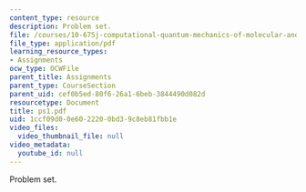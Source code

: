 ```yaml
---
content_type: resource
description: Problem set.
file: /courses/10-675j-computational-quantum-mechanics-of-molecular-and-extended-systems-fall-2004/1ccf09d00e6022200bd39c8eb81fbb1e_ps1.pdf
file_type: application/pdf
learning_resource_types:
- Assignments
ocw_type: OCWFile
parent_title: Assignments
parent_type: CourseSection
parent_uid: cef0b5ed-80f6-26a1-6beb-3844490d082d
resourcetype: Document
title: ps1.pdf
uid: 1ccf09d0-0e60-2220-0bd3-9c8eb81fbb1e
video_files:
  video_thumbnail_file: null
video_metadata:
  youtube_id: null
---
```

Problem set.

